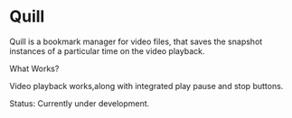 # Quill


Quill is a bookmark manager for video files, that saves the snapshot instances of a particular time on the video playback.


What Works?


Video playback works,along with integrated play pause and stop buttons.




Status: Currently under development.
